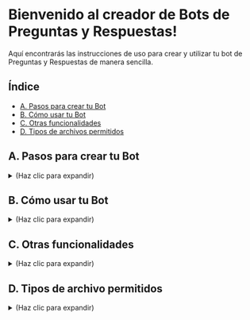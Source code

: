 # Bienvenido al creador de Bots de Preguntas y Respuestas!

Aquí encontrarás las instrucciones de uso para crear y utilizar tu bot de Preguntas y Respuestas de manera sencilla.

## Índice
* [A. Pasos para crear tu Bot](#pasos_crear_bot)
* [B. Cómo usar tu Bot](#uso_bot)
* [C. Otras funcionalidades](#otros)
* [D. Tipos de archivos permitidos](#tipos_archivo)


<a name="pasos_crear_bot"></a>
## A. Pasos para crear tu Bot
<details> 
<summary> (Haz clic para expandir) </summary>
<br /> 
	
1. **Crea una colección de documentos** vacía.
	1. En el menú de la izquierda, haz clic en "Nueva colección".
 	2. Introduce los datos requeridos.
<img width="391" alt="tutorial_1" src="tutorial_1.png">


2. **Sube tus documentos**. [Consulta los tipos de archivo válidos aquí](#tipos_archivo)
	1. Selecciona la colección que creaste en el menú de la izquierda
 	2. Ve a la pestaña **Colección**
	3. Arrastra y suelta tus archivos en el área designada.
	3. Haz click en "Subir documentos".
	4. **Tip:** Verifica que el número de archivos cargados en la parte superior de la página se ha actualizado.
<img width="411" alt="tutorial_2" src="tutorial_2.png">


3. **Actualiza tu colección para incluir los nuevos documentos**.
	1. Selecciona tu colección en el menú de la izquierda
 	2. Ve a la pestaña "Colección"
	3. Haz clic en el botón "Recalcular colección".
 	4. **Tip:** Verás que en la parte superior de la página aparece que la colección acaba de recalcularse
<img width="397" alt="tutorial_3" src="tutorial_3.png">


¡Listo! Tu colección está lista para [usarse](#uso_bot).

</details>


<a name="uso_bot"></a>
## B. Cómo usar tu Bot
<details> 
<summary> (Haz clic para expandir)</summary>
<br /> 
	
1. **Asegúrate de tener seleccionada la colección adecuada.**
   - Verifica que la casilla junto a tu colección esté marcada.

2. **Busca información o haz preguntas en la pestaña "Uso".**
   - Ve a la pestaña **Uso**.
   - Aquí puedes buscar fragmentos de texto relevantes o hacer preguntas que el bot responderá basándose en los documentos de tu colección. También tienes el comando para hacer lo mismo desde tu terminal.
<img width="394" alt="tutorial_uso" src="tutorial_uso.png">


</details>


<a name="otros"></a>
## C. Otras funcionalidades
<details>
<summary>(Haz clic para expandir)</summary>
<br /> 

Tienes a tu disposición otras funcionalidades muy útiles:

1. **Edición de documentos dentro de una colección.**
   - Puedes añadir, eliminar o actualizar documentos en cualquier momento.
   - Recuerda siempre actualizar la colección después de hacer cambios.

2. **Configuraciones avanzadas.**
   - Accede a la pestaña **Configuración** para personalizar el comportamiento del bot según tus necesidades específicas.

3. **Evalúa tu Bot**
   - En la pestaña **Evaluación** puedes estimar la calidad de tu bot. Para ello necesitas subir tú un conjunto de preguntas y respuestas correctas. Estas se compararán con las respuestas automáticas de tu bot para determinar la calidad, así que es muy importante que las respuestas sean válidas.
   - Estamos trabajando para que en el futuro no tengas que crear tú la serie de preguntas y respuestas correctas.

4. **Comprueba que todos los servicios están activos**
   - Vete a la pestaña **Sistemas**. Los servicios que estén en verde están activos


</details>




<a name="tipos_archivo"></a>
## D. Tipos de archivo permitidos
<details>
<summary> (Haz clic para expandir)</summary>
<br /> 

Tipos de archivo que puedes subir en la pestaña **Colección**:
* Word (.docx)
* Archivos de texto (.txt)
* PDF (.pdf)
* CSV (.csv)
* Audio (.wav)

**Tip:** Asegúrate de que tus archivos estén en uno de estos formatos antes de subirlos para evitar errores.

</details>
